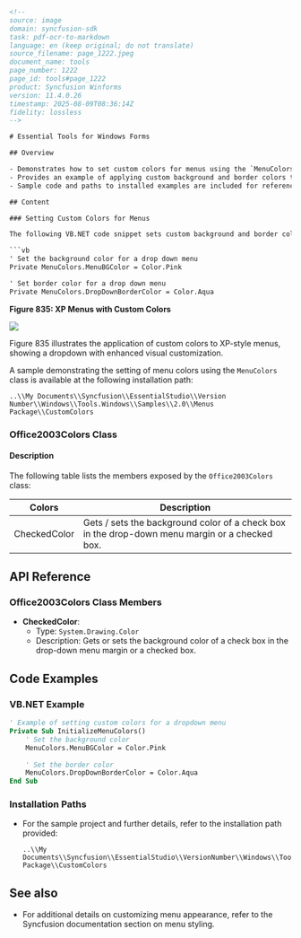 ```html
<!--
source: image
domain: syncfusion-sdk
task: pdf-ocr-to-markdown
language: en (keep original; do not translate)
source_filename: page_1222.jpeg
document_name: tools
page_number: 1222
page_id: tools#page_1222
product: Syncfusion Winforms
version: 11.4.0.26
timestamp: 2025-08-09T08:36:14Z
fidelity: lossless
-->

# Essential Tools for Windows Forms

## Overview

- Demonstrates how to set custom colors for menus using the `MenuColors` class in VB.NET.
- Provides an example of applying custom background and border colors to dropdown menus.
- Sample code and paths to installed examples are included for reference.

## Content

### Setting Custom Colors for Menus

The following VB.NET code snippet sets custom background and border colors for a dropdown menu:

```vb
' Set the background color for a drop down menu
Private MenuColors.MenuBGColor = Color.Pink

' Set border color for a drop down menu
Private MenuColors.DropDownBorderColor = Color.Aqua
```

**Figure 835: XP Menus with Custom Colors**

![](https://example.com/path/to/image.svg)  

Figure 835 illustrates the application of custom colors to XP-style menus, showing a dropdown with enhanced visual customization.

A sample demonstrating the setting of menu colors using the `MenuColors` class is available at the following installation path:

```
..\\My Documents\\Syncfusion\\EssentialStudio\\Version
Number\\Windows\\Tools.Windows\\Samples\\2.0\\Menus Package\\CustomColors
```

### Office2003Colors Class

#### Description

The following table lists the members exposed by the `Office2003Colors` class:

| **Colors**        | **Description**                                              |
|-------------------|-------------------------------------------------------------|
| CheckedColor      | Gets / sets the background color of a check box in the drop-down menu margin or a checked box. |

## API Reference

### Office2003Colors Class Members

- **CheckedColor**:  
  - Type: `System.Drawing.Color`  
  - Description: Gets or sets the background color of a check box in the drop-down menu margin or a checked box.
  
## Code Examples

### VB.NET Example

```vb
' Example of setting custom colors for a dropdown menu
Private Sub InitializeMenuColors()
    ' Set the background color
    MenuColors.MenuBGColor = Color.Pink
    
    ' Set the border color
    MenuColors.DropDownBorderColor = Color.Aqua
End Sub
```

### Installation Paths

- For the sample project and further details, refer to the installation path provided:
  ```
  ..\\My Documents\\Syncfusion\\EssentialStudio\\VersionNumber\\Windows\\Tools.Windows\\Samples\\2.0\\Menus Package\\CustomColors
  ```

## See also

- For additional details on customizing menu appearance, refer to the Syncfusion documentation section on menu styling.

<!-- tags: Syncfusion Winforms, Custom Colors, Menus, MenuColors, Office2003Colors, VB.NET, User Interface Customization keywords: customColor, menuStyle, menuDropdown, OfficeTheme, dropdownMenu, VB.NET, Syncfusion, WindowsForms -->
```